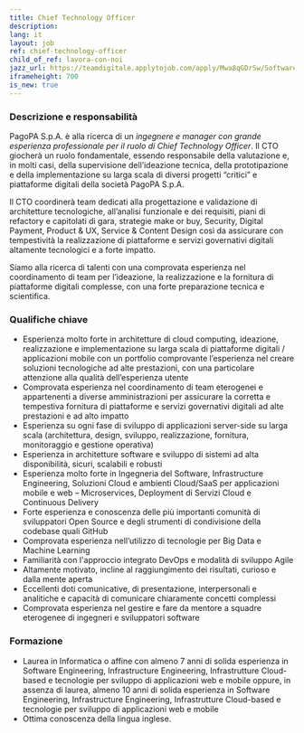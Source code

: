 ```yaml
---
title: Chief Technology Officer
description:
lang: it
layout: job
ref: chief-technology-officer
child_of_ref: lavora-con-noi
jazz_url: https://teamdigitale.applytojob.com/apply/Mwa8qGDrSw/Software-Developer
iframeheight: 700
is_new: true
---
```


### Descrizione e responsabilità

PagoPA S.p.A. è alla ricerca di un *ingegnere e manager con grande esperienza professionale per il ruolo di Chief Technology Officer*.
Il CTO giocherà un ruolo fondamentale, essendo responsabile della valutazione e, in molti casi, della supervisione dell’ideazione tecnica, della prototipazione e della implementazione su larga scala di diversi progetti “critici” e piattaforme digitali della società PagoPA S.p.A.
 
Il CTO coordinerà team dedicati alla progettazione e validazione di architetture tecnologiche, all’analisi funzionale e dei requisiti, piani di refactory e capitolati di gara, strategie make or buy, Security, Digital Payment, Product & UX, Service & Content Design così da assicurare con tempestività la realizzazione di piattaforme e servizi governativi digitali altamente tecnologici e a forte impatto.
 
Siamo alla ricerca di talenti con una comprovata esperienza nel coordinamento di team per l’ideazione, la realizzazione e la fornitura di piattaforme digitali complesse, con una forte preparazione tecnica e scientifica.

### Qualifiche chiave

* Esperienza molto forte in architetture di cloud computing, ideazione, realizzazione e implementazione su larga scala di piattaforme digitali / applicazioni mobile con un portfolio comprovante l’esperienza nel creare soluzioni tecnologiche ad alte prestazioni, con una particolare attenzione alla qualità dell’esperienza utente
* Comprovata esperienza nel coordinamento di team eterogenei e appartenenti a diverse amministrazioni per assicurare la corretta e tempestiva fornitura di piattaforme e servizi governativi digitali ad alte prestazioni e ad alto impatto
* Esperienza su ogni fase di sviluppo di applicazioni server-side su larga scala (architettura, design, sviluppo, realizzazione, fornitura, monitoraggio e gestione operativa)
* Esperienza in architetture software e sviluppo di sistemi ad alta disponibilità, sicuri, scalabili e robusti
* Esperienza molto forte in Ingegneria del Software, Infrastructure Engineering, Soluzioni Cloud e ambienti Cloud/SaaS per applicazioni mobile e web – Microservices, Deployment di Servizi Cloud e Continuous Delivery
* Forte esperienza e conoscenza delle più importanti comunità di sviluppatori Open Source e degli strumenti di condivisione della codebase quali GitHub
* Comprovata esperienza nell’utilizzo di  tecnologie per Big Data e Machine Learning
* Familiarità con l'approccio integrato DevOps e modalità di sviluppo Agile
* Altamente motivato, incline al raggiungimento dei risultati, curioso e dalla mente aperta
* Eccellenti doti comunicative, di presentazione, interpersonali e analitiche e capacità di comunicare chiaramente concetti complessi
* Comprovata esperienza nel gestire e fare da mentore a squadre eterogenee di ingegneri e sviluppatori software

### Formazione

* Laurea in Informatica o affine con almeno 7 anni di solida esperienza in Software Engineering, Infrastructure Engineering, Infrastrutture Cloud-based e tecnologie per sviluppo di applicazioni web e mobile oppure, in assenza di laurea, almeno 10 anni di solida esperienza in Software Engineering, Infrastructure Engineering, Infrastrutture Cloud-based e tecnologie per sviluppo di applicazioni web e mobile
* Ottima conoscenza della lingua inglese.

